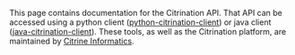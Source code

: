 This page contains documentation for the Citrination API. That API can be accessed using a python client ([python-citrination-client](https://github.com/CitrineInformatics/python-citrination-client)) or java client ([java-citrination-client](https://github.com/CitrineInformatics/java-citrination-client)). These tools, as well as the Citrination platform, are maintained by [Citrine Informatics](http://www.citrine.io).
